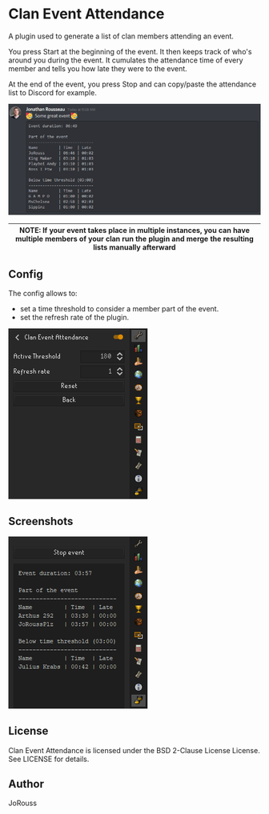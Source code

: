 Clan Event Attendance
=====================

A plugin used to generate a list of clan members attending an event.

You press Start at the beginning of the event. It then keeps track of who's around you during the event. It cumulates the attendance time of every member and tells you how late they were to the event.

At the end of the event, you press Stop and can copy/paste the attendance list to Discord for example.

![Discord report](/assets/ClanEventAttendance6.png "Discord report")

| NOTE: If your event takes place in multiple instances, you can have multiple members of your clan run the plugin and merge the resulting lists manually afterward |
| --- |

Config
------

The config allows to:
- set a time threshold to consider a member part of the event.
- set the refresh rate of the plugin.

![Config Page](/assets/ClanEventAttendance5.png "Config Page")

Screenshots
-----------

![Fake event](/assets/ClanEventAttendance4.png "Fake event")

License
-------
Clan Event Attendance is licensed under the BSD 2-Clause License License. See LICENSE for details.

Author
------
JoRouss